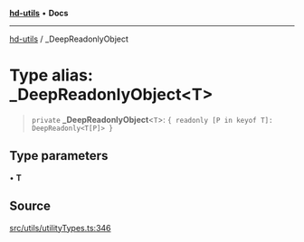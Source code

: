 [**hd-utils**](../README.md) • **Docs**

***

[hd-utils](../globals.md) / \_DeepReadonlyObject

# Type alias: \_DeepReadonlyObject\<T\>

> `private` **\_DeepReadonlyObject**\<`T`\>: `{ readonly [P in keyof T]: DeepReadonly<T[P]> }`

## Type parameters

• **T**

## Source

[src/utils/utilityTypes.ts:346](https://github.com/AhmadHddad/h-utils/blob/5c76ff5de068cee019fc632d9da2e395721bb48f/src/utils/utilityTypes.ts#L346)
